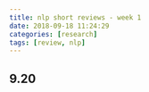 ```yaml
---
title: nlp short reviews - week 1
date: 2018-09-18 11:24:29
categories: [research]
tags: [review, nlp]
---
```


## 9.20

### <Title>

***Abstract:***

***Comment:***  

### Learning Universal Sentence Representations with Mean-Max Attention Autoencoder. (arXiv:1809.06590v1 [cs.CL])

***Abstract:*** In order to learn universal sentence representations, previous methods focus on complex recurrent neural networks or supervised learning. In this paper, we propose a mean-max attention autoencoder (mean-max AAE) within the encoder-decoder framework. Our autoencoder rely entirely on the MultiHead self-attention mechanism to reconstruct the input sequence. In the encoding we propose a mean-max strategy that applies both mean and max pooling operations over the hidden vectors to capture diverse information of the input. To enable the information to steer the reconstruction process dynamically, the decoder performs attention over the mean-max representation. By training our model on a large collection of unlabelled data, we obtain high-quality representations of sentences. Experimental results on a broad range of 10 transfer tasks demonstrate that our model outperforms the state-of-the-art unsupervised single methods, including the classical skip-thoughts and the advanced skip-thoughts+LN model. Furthermore, compared with the traditional recurrent neural network, our mean-max AAE greatly reduce the training time.

***Comment:***  提出了一种mean-max AAE，用self-attention和mean-max pooling组成encoder和decoder，最后的结果在无监督单模型中达到了state-of-the-art。

### Transfer and Multi-Task Learning for Noun-Noun Compound Interpretation. (arXiv:1809.06748v1 [cs.CL])

***Abstract:*** In this paper, we empirically evaluate the utility of transfer and multi-task learning on a challenging semantic classification task: semantic interpretation of noun--noun compounds. Through a comprehensive series of experiments and in-depth error analysis, we show that transfer learning via parameter initialization and multi-task learning via parameter sharing can help a neural classification model generalize over a highly skewed distribution of relations. Further, we demonstrate how dual annotation with two distinct sets of relations over the same set of compounds can be exploited to improve the overall accuracy of a neural classifier and its F1 scores on the less frequent, but more difficult relations.

***Comment:*** 这是一篇interpretation，主要分析transfer learning和multi-task learning对于noun-noun compound。一般来说像relation extraction等任务主要研究的也是名词与名词的关系，文中提到的方法对于很多信息抽取任务都可以参考一下。

## 9.18

### Learning to Accept New Classes without Training. (arXiv:1809.06004v1 \[cs.CL\])]

***Abstract:*** Classic supervised learning makes the closed-world assumption, meaning that classes seen in testing must have been seen in training. However, in the dynamic world, new or unseen class examples may appear constantly. A model working in such an environment must be able to reject unseen classes (not seen or used in training). If enough data is collected for the unseen classes, the system should incrementally learn to accept/classify them. This learning paradigm is called open-world learning (OWL). Existing OWL methods all need some form of re-training to accept or include the new classes in the overall model. In this paper, we propose a meta-learning approach to the problem. Its key novelty is that it only needs to train a meta-classifier, which can then continually accept new classes when they have enough labeled data for the meta-classifier to use, and also detect/reject future unseen classes. No re-training of the meta-classifier or a new overall classifier covering all old and new classes is needed. In testing, the method only uses the examples of the seen classes (including the newly added classes) on-the-fly for classification and rejection. Experimental results demonstrate the effectiveness of the new approach.

***Comment:*** 想法还是值得借鉴的，用一个meta-classifier来避免新类需要重新训练、缺少数据集等问题。但是最后的实现有点像knn，这样纯粹的非监督学习总觉得效果可能还不能达到现有监督学习。可以考虑怎么把meta-classifier加到常见的有监督学习模型中，不降低准确率的情况下，提高泛化效果。

### Events Beyond ACE: Curated Training for Events. (arXiv:1809.05576v1 \[cs.CL\])

***Abstract:*** We explore a human-driven approach to annotation, curated training (CT), in which annotation is framed as teaching the system by using interactive search to identify informative snippets of text to annotate, unlike traditional approaches which either annotate preselected text or use active learning. A trained annotator performed 80 hours of CT for the thirty event types of the NIST TAC KBP Event Argument Extraction evaluation. Combining this annotation with ACE results in a 6% reduction in error and the learning curve of CT plateaus more slowly than for full-document annotation. 3 NLP researchers performed CT for one event type and showed much sharper learning curves with all three exceeding ACE performance in less than ninety minutes, suggesting that CT can provide further benefits when the annotator deeply understands the system.

***Comment:*** 模型驱动标注，使得标注效率更高，mark。

### Extending Neural Generative Conversational Model using External Knowledge Sources. (arXiv:1809.05524v1 [cs.CL])

***Abstract:*** The use of connectionist approaches in conversational agents has been progressing rapidly due to the availability of large corpora. However current generative dialogue models often lack coherence and are content poor. This work proposes an architecture to incorporate unstructured knowledge sources to enhance the next utterance prediction in chit-chat type of generative dialogue models. We focus on Sequence-to-Sequence (Seq2Seq) conversational agents trained with the Reddit News dataset, and consider incorporating external knowledge from Wikipedia summaries as well as from the NELL knowledge base. Our experiments show faster training time and improved perplexity when leveraging external knowledge.

***Comment:*** 近期这一类利用外部知识库的paper挺多的，到时候需要用到知识图谱的时候都可以参考一下。

